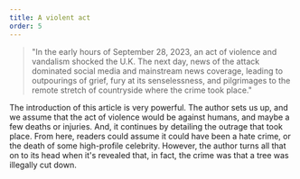 ```yaml
---
title: A violent act
order: 5
---
```


> "In the early hours of September 28, 2023, an act of violence and vandalism shocked the U.K. The next day, news of the attack dominated social media and mainstream news coverage, leading to outpourings of grief, fury at its senselessness, and pilgrimages to the remote stretch of countryside where the crime took place."

The introduction of this article is very powerful. The author sets us up, and we assume that the act of violence would be against humans, and maybe a few deaths or injuries. And, it continues by detailing the outrage that took place. From here, readers could assume it could have been a hate crime, or the death of some high-profile celebrity. However, the author turns all that on to its head when it's revealed that, in fact, the crime was that a tree was illegally cut down.
